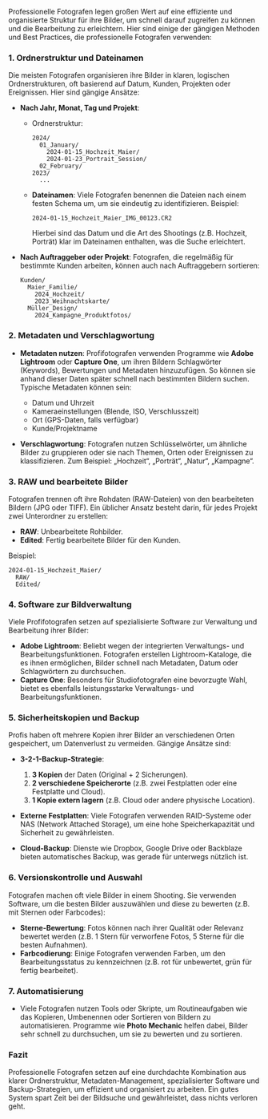 Professionelle Fotografen legen großen Wert auf eine effiziente und organisierte Struktur für ihre Bilder, um schnell darauf zugreifen zu können und die Bearbeitung zu erleichtern. Hier sind einige der gängigen Methoden und Best Practices, die professionelle Fotografen verwenden:

### 1. **Ordnerstruktur und Dateinamen**
   Die meisten Fotografen organisieren ihre Bilder in klaren, logischen Ordnerstrukturen, oft basierend auf Datum, Kunden, Projekten oder Ereignissen. Hier sind gängige Ansätze:

   - **Nach Jahr, Monat, Tag und Projekt**:
     - Ordnerstruktur:
       ```
       2024/
         01_January/
           2024-01-15_Hochzeit_Maier/
           2024-01-23_Portrait_Session/
         02_February/
       2023/
         ...
       ```
     - **Dateinamen**: Viele Fotografen benennen die Dateien nach einem festen Schema um, um sie eindeutig zu identifizieren. Beispiel:
       ```
       2024-01-15_Hochzeit_Maier_IMG_00123.CR2
       ```
       Hierbei sind das Datum und die Art des Shootings (z.B. Hochzeit, Porträt) klar im Dateinamen enthalten, was die Suche erleichtert.

   - **Nach Auftraggeber oder Projekt**:
     Fotografen, die regelmäßig für bestimmte Kunden arbeiten, können auch nach Auftraggebern sortieren:
     ```
     Kunden/
       Maier_Familie/
         2024_Hochzeit/
         2023_Weihnachtskarte/
       Müller_Design/
         2024_Kampagne_Produktfotos/
     ```

### 2. **Metadaten und Verschlagwortung**
   - **Metadaten nutzen**: Profifotografen verwenden Programme wie **Adobe Lightroom** oder **Capture One**, um ihren Bildern Schlagwörter (Keywords), Bewertungen und Metadaten hinzuzufügen. So können sie anhand dieser Daten später schnell nach bestimmten Bildern suchen. Typische Metadaten können sein:
     - Datum und Uhrzeit
     - Kameraeinstellungen (Blende, ISO, Verschlusszeit)
     - Ort (GPS-Daten, falls verfügbar)
     - Kunde/Projektname

   - **Verschlagwortung**: Fotografen nutzen Schlüsselwörter, um ähnliche Bilder zu gruppieren oder sie nach Themen, Orten oder Ereignissen zu klassifizieren. Zum Beispiel: „Hochzeit“, „Porträt“, „Natur“, „Kampagne“.

### 3. **RAW und bearbeitete Bilder**
   Fotografen trennen oft ihre Rohdaten (RAW-Dateien) von den bearbeiteten Bildern (JPG oder TIFF). Ein üblicher Ansatz besteht darin, für jedes Projekt zwei Unterordner zu erstellen:
   - **RAW**: Unbearbeitete Rohbilder.
   - **Edited**: Fertig bearbeitete Bilder für den Kunden.
   
   Beispiel:
   ```
   2024-01-15_Hochzeit_Maier/
     RAW/
     Edited/
   ```

### 4. **Software zur Bildverwaltung**
   Viele Profifotografen setzen auf spezialisierte Software zur Verwaltung und Bearbeitung ihrer Bilder:
   - **Adobe Lightroom**: Beliebt wegen der integrierten Verwaltungs- und Bearbeitungsfunktionen. Fotografen erstellen Lightroom-Kataloge, die es ihnen ermöglichen, Bilder schnell nach Metadaten, Datum oder Schlagwörtern zu durchsuchen.
   - **Capture One**: Besonders für Studiofotografen eine bevorzugte Wahl, bietet es ebenfalls leistungsstarke Verwaltungs- und Bearbeitungsfunktionen.

### 5. **Sicherheitskopien und Backup**
   Profis haben oft mehrere Kopien ihrer Bilder an verschiedenen Orten gespeichert, um Datenverlust zu vermeiden. Gängige Ansätze sind:
   - **3-2-1-Backup-Strategie**: 
     1. **3 Kopien** der Daten (Original + 2 Sicherungen).
     2. **2 verschiedene Speicherorte** (z.B. zwei Festplatten oder eine Festplatte und Cloud).
     3. **1 Kopie extern lagern** (z.B. Cloud oder andere physische Location).
   
   - **Externe Festplatten**: Viele Fotografen verwenden RAID-Systeme oder NAS (Network Attached Storage), um eine hohe Speicherkapazität und Sicherheit zu gewährleisten.
   - **Cloud-Backup**: Dienste wie Dropbox, Google Drive oder Backblaze bieten automatisches Backup, was gerade für unterwegs nützlich ist.

### 6. **Versionskontrolle und Auswahl**
   Fotografen machen oft viele Bilder in einem Shooting. Sie verwenden Software, um die besten Bilder auszuwählen und diese zu bewerten (z.B. mit Sternen oder Farbcodes):
   - **Sterne-Bewertung**: Fotos können nach ihrer Qualität oder Relevanz bewertet werden (z.B. 1 Stern für verworfene Fotos, 5 Sterne für die besten Aufnahmen).
   - **Farbcodierung**: Einige Fotografen verwenden Farben, um den Bearbeitungsstatus zu kennzeichnen (z.B. rot für unbewertet, grün für fertig bearbeitet).

### 7. **Automatisierung**
   - Viele Fotografen nutzen Tools oder Skripte, um Routineaufgaben wie das Kopieren, Umbenennen oder Sortieren von Bildern zu automatisieren. Programme wie **Photo Mechanic** helfen dabei, Bilder sehr schnell zu durchsuchen, um sie zu bewerten und zu sortieren.

### Fazit
Professionelle Fotografen setzen auf eine durchdachte Kombination aus klarer Ordnerstruktur, Metadaten-Management, spezialisierter Software und Backup-Strategien, um effizient und organisiert zu arbeiten. Ein gutes System spart Zeit bei der Bildsuche und gewährleistet, dass nichts verloren geht.